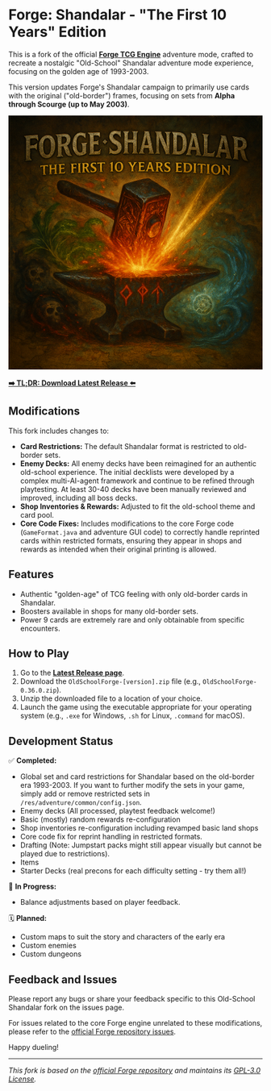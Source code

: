 # Forge: Shandalar - "The First 10 Years" Edition

This is a fork of the official **[Forge TCG Engine](https://github.com/Card-Forge/forge)** adventure mode, crafted to recreate a nostalgic "Old-School" Shandalar adventure mode experience, focusing on the golden age of 1993-2003.

This version updates Forge's Shandalar campaign to primarily use cards with the original ("old-border") frames, focusing on sets from **Alpha through Scourge (up to May 2003)**.

![Shandalar Title Image](Title_image.PNG)

**[➡️ TL;DR: Download Latest Release ⬅️](https://github.com/vanja-ivancevic/forge-old-school-shandalar/releases/latest)**

## Modifications

This fork includes changes to:

*   **Card Restrictions:** The default Shandalar format is restricted to old-border sets.
*   **Enemy Decks:** All enemy decks have been reimagined for an authentic old-school experience. The initial decklists were developed by a complex multi-AI-agent framework and continue to be refined through playtesting. At least 30-40 decks have been manually reviewed and improved, including all boss decks.
*   **Shop Inventories & Rewards:** Adjusted to fit the old-school theme and card pool.
*   **Core Code Fixes:** Includes modifications to the core Forge code (`GameFormat.java` and adventure GUI code) to correctly handle reprinted cards within restricted formats, ensuring they appear in shops and rewards as intended when their original printing is allowed.

## Features

*   Authentic "golden-age" of TCG feeling with only old-border cards in Shandalar.
*   Boosters available in shops for many old-border sets.
*   Power 9 cards are extremely rare and only obtainable from specific encounters.

## How to Play

1.  Go to the **[Latest Release page](https://github.com/vanja-ivancevic/forge-old-school-shandalar/releases/latest)**.
2.  Download the `OldSchoolForge-[version].zip` file (e.g., `OldSchoolForge-0.36.0.zip`).
3.  Unzip the downloaded file to a location of your choice.
4.  Launch the game using the executable appropriate for your operating system (e.g., `.exe` for Windows, `.sh` for Linux, `.command` for macOS).
## Development Status

✅ **Completed:**

*   Global set and card restrictions for Shandalar based on the old-border era 1993-2003. If you want to further modify the sets in your game, simply add or remove restricted sets in `/res/adventure/common/config.json`.
*   Enemy decks (All processed, playtest feedback welcome!)
*   Basic (mostly) random rewards re-configuration
*   Shop inventories re-configuration including revamped basic land shops
*   Core code fix for reprint handling in restricted formats.
*   Drafting (Note: Jumpstart packs might still appear visually but cannot be played due to restrictions).
*   Items
*   Starter Decks (real precons for each difficulty setting - try them all!)

🔄 **In Progress:**

*   Balance adjustments based on player feedback.

🗓️ **Planned:**

*   Custom maps to suit the story and characters of the early era
*   Custom enemies
*   Custom dungeons

## Feedback and Issues

Please report any bugs or share your feedback specific to this Old-School Shandalar fork on the issues page.

For issues related to the core Forge engine unrelated to these modifications, please refer to the [official Forge repository issues](https://github.com/Card-Forge/forge/issues).

Happy dueling!


---
*This fork is based on the [official Forge repository](https://github.com/Card-Forge/forge) and maintains its [GPL-3.0 License](LICENSE).*
